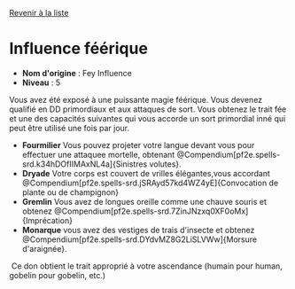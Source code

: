 [Revenir à la liste](list.md)

# Influence féérique

 * **Nom d'origine** : Fey Influence
 * **Niveau** : 5


<p><span>Vous avez été exposé à une puissante magie féérique. Vous devenez qualifié en DD primordiaux et aux attaques de sort. Vous obtenez le trait fée et une des capacités suivantes qui vous accorde un sort primordial inné qui peut être utilisé une fois par jour. </span></p>
<ul>
<li><strong>Fourmilier</strong> Vous pouvez projeter votre langue devant vous pour effectuer une attaquee mortelle, obtenant @Compendium[pf2e.spells-srd.k34hDOfIIMAxNL4a]{Sinistres volutes}.</li>
<li><strong>Dryade</strong> Votre corps est couvert de vrilles élégantes,vous accordant @Compendium[pf2e.spells-srd.jSRAyd57kd4WZ4yE]{Convocation de plante ou de champignon}</li>
<li><strong>Gremlin</strong> Vous avez de longues oreille comme une chauve souris et obtenez @Compendium[pf2e.spells-srd.7ZinJNzxq0XF0oMx]{Imprécation}</li>
<li><strong>Monarque</strong> vous avez des vestiges de trais d'insecte et obtenez @Compendium[pf2e.spells-srd.DYdvMZ8G2LiSLVWw]{Morsure d'araignée}.</li>
</ul>
<p>&nbsp;Ce don obtient le trait approprié à votre ascendance (humain pour human, gobelin pour gobelin, etc.)</p>